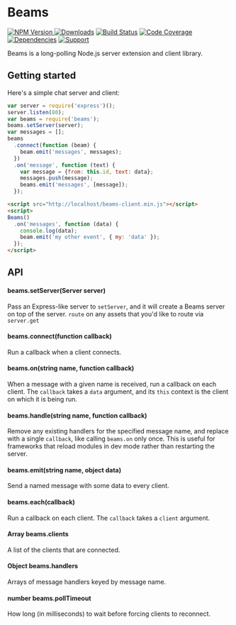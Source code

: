# Beams

[![NPM Version](https://img.shields.io/npm/v/beams.svg) ![Downloads](https://img.shields.io/npm/dm/beams.svg)](https://npmjs.org/package/beams)
[![Build Status](https://img.shields.io/travis/lighterio/beams.svg)](https://travis-ci.org/lighterio/beams)
[![Code Coverage](https://img.shields.io/coveralls/lighterio/beams/master.svg)](https://coveralls.io/r/lighterio/beams)
[![Dependencies](https://img.shields.io/david/lighterio/beams.svg)](https://david-dm.org/lighterio/beams)
[![Support](https://img.shields.io/gratipay/Lighter.io.svg)](https://gratipay.com/Lighter.io/)

Beams is a long-polling Node.js server extension and client library.

## Getting started

Here's a simple chat server and client:

```javascript
var server = require('express')();
server.listen(80);
var beams = require('beams');
beams.setServer(server);
var messages = [];
beams
  .connect(function (beam) {
    beam.emit('messages', messages);
  })
  .on('message', function (text) {
    var message = {from: this.id, text: data};
    messages.push(message);
    beams.emit('messages', [message]);
  });
```

```html
<script src="http://localhost/beams-client.min.js"></script>
<script>
Beams()
  .on('messages', function (data) {
    console.log(data);
    beam.emit('my other event', { my: 'data' });
  });
</script>
```


## API

#### beams.setServer(Server server)
Pass an Express-like server to `setServer`, and it will create a Beams server on
top of the server.
`route` on any assets that you'd like to route via `server.get`

#### beams.connect(function callback)
Run a callback when a client connects.

#### beams.on(string name, function callback)
When a message with a given name is received, run a callback on each client.
The `callback` takes a `data` argument, and its `this` context is the client
on which it is being run.

#### beams.handle(string name, function callback)
Remove any existing handlers for the specified message name, and replace
with a single `callback`, like calling `beams.on` only once.  This is useful
for frameworks that reload modules in dev mode rather than restarting the
server.

#### beams.emit(string name, object data)
Send a named message with some data to every client.

#### beams.each(callback)
Run a callback on each client. The `callback` takes a `client` argument.

#### Array beams.clients
A list of the clients that are connected.

#### Object beams.handlers
Arrays of message handlers keyed by message name.

#### number beams.pollTimeout
How long (in milliseconds) to wait before forcing clients to reconnect.
